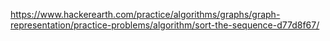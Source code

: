 https://www.hackerearth.com/practice/algorithms/graphs/graph-representation/practice-problems/algorithm/sort-the-sequence-d77d8f67/
